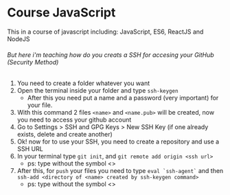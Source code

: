 # Course JavaScript

This in a course of javascript including: JavaScript, ES6, ReactJS and NodeJS

###### But here i'm teaching how do you creats a SSH for accesing your GitHub (Security Method)

1. You need to create a folder whatever you want
2. Open the terminal inside your folder and type ``` ssh-keygen ```
    * After this you need put a name and a password (very important) for your file. 
3. With this command 2 files ``` <name> ``` and ``` <name.pub> ``` will be created, now you need to access your github account
4. Go to Settings > SSH and GPG Keys >  New SSH Key (if one already exists, delete and create another)
5. Ok! now for to use your SSH, you need to create a repository and use a SSH URL
6. In your terminal type ```git init```, and ```git remote add origin <ssh url>```
    * ps: type without the symbol <>
7. After this, for ```push``` your files you need to type ``` eval `ssh-agent` ``` and then ``` ssh-add <directory of <name> created by ssh-keygen command>``` 
    * ps: type without the symbol <>
